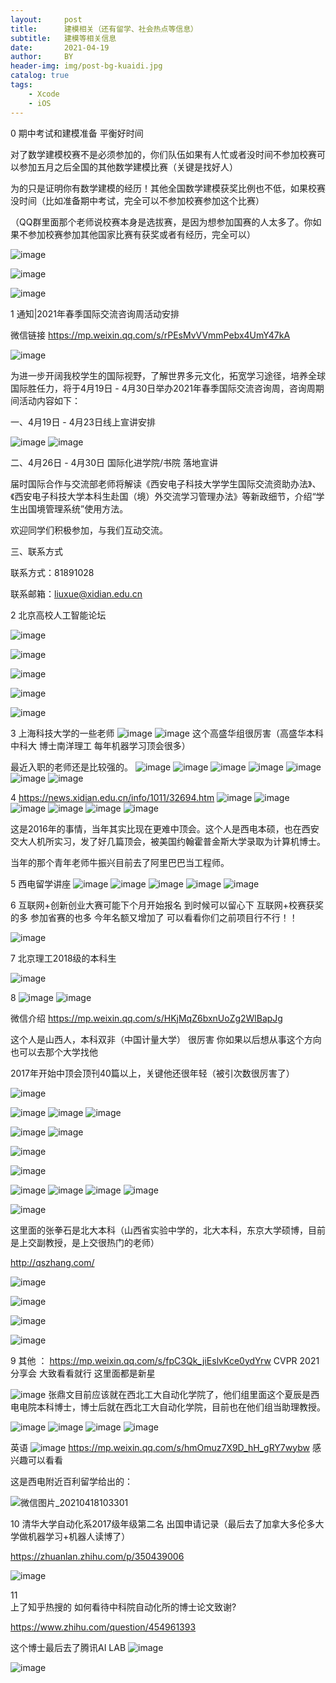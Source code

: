 ```yaml
---
layout:     post
title:      建模相关（还有留学、社会热点等信息）
subtitle:   建模等相关信息
date:       2021-04-19
author:     BY
header-img: img/post-bg-kuaidi.jpg
catalog: true
tags:
    - Xcode
    - iOS
---
```



0  期中考试和建模准备 平衡好时间 



对了数学建模校赛不是必须参加的，你们队伍如果有人忙或者没时间不参加校赛可以参加五月之后全国的其他数学建模比赛（关键是找好人）

为的只是证明你有数学建模的经历！其他全国数学建模获奖比例也不低，如果校赛没时间（比如准备期中考试，完全可以不参加校赛参加这个比赛）

（QQ群里面那个老师说校赛本身是选拔赛，是因为想参加国赛的人太多了。你如果不参加校赛参加其他国家比赛有获奖或者有经历，完全可以）


![image](https://user-images.githubusercontent.com/24884878/115147738-0fc0e780-a08f-11eb-8692-262b1bad0634.png)

![image](https://user-images.githubusercontent.com/24884878/115177037-e50f7700-a100-11eb-9d10-872b8f993bd4.png)



![image](https://user-images.githubusercontent.com/24884878/115176830-73cfc400-a100-11eb-8384-1f00593b5ffc.png)




1 通知|2021年春季国际交流咨询周活动安排

微信链接 https://mp.weixin.qq.com/s/rPEsMvVVmmPebx4UmY47kA

![image](https://user-images.githubusercontent.com/24884878/115131097-e620a580-a027-11eb-93b7-a6807145b428.png)

为进一步开阔我校学生的国际视野，了解世界多元文化，拓宽学习途径，培养全球国际胜任力，将于4月19日 - 4月30日举办2021年春季国际交流咨询周，咨询周期间活动内容如下：

一、4月19日 - 4月23日线上宣讲安排

![image](https://user-images.githubusercontent.com/24884878/115131124-241dc980-a028-11eb-8e3f-cc055a90fe1f.png)
![image](https://user-images.githubusercontent.com/24884878/115131130-2bdd6e00-a028-11eb-8cfd-e905ccb5afc3.png)

二、4月26日 - 4月30日  国际化进学院/书院 落地宣讲

届时国际合作与交流部老师将解读《西安电子科技大学学生国际交流资助办法》、《西安电子科技大学本科生赴国（境）外交流学习管理办法》等新政细节，介绍“学生出国境管理系统”使用方法。

欢迎同学们积极参加，与我们互动交流。

三、联系方式

联系方式：81891028

联系邮箱：liuxue@xidian.edu.cn

2  北京高校人工智能论坛 

![image](https://user-images.githubusercontent.com/24884878/115131149-53343b00-a028-11eb-8f12-ef896e6f6eb9.png)

![image](https://user-images.githubusercontent.com/24884878/115131152-5b8c7600-a028-11eb-8619-545cbb67ae8a.png)

![image](https://user-images.githubusercontent.com/24884878/115132127-e755d080-a02f-11eb-8094-c59b069785f2.png)

![image](https://user-images.githubusercontent.com/24884878/115132131-ef157500-a02f-11eb-9a35-8cec5399ba8c.png)

![image](https://user-images.githubusercontent.com/24884878/115132845-65b57100-a036-11eb-81bb-20ed559999c5.png)



3 上海科技大学的一些老师
![image](https://user-images.githubusercontent.com/24884878/115131660-647f4680-a02c-11eb-89a8-9e818a8d3a30.png)
![image](https://user-images.githubusercontent.com/24884878/115131776-39492700-a02d-11eb-8023-a25592878202.png)
这个高盛华组很厉害（高盛华本科中科大 博士南洋理工 每年机器学习顶会很多）


最近入职的老师还是比较强的。
![image](https://user-images.githubusercontent.com/24884878/115131700-b58f3a80-a02c-11eb-9994-b0e7d06e73cd.png)
![image](https://user-images.githubusercontent.com/24884878/115131704-c17afc80-a02c-11eb-921d-5dcdca562389.png)
![image](https://user-images.githubusercontent.com/24884878/115131713-cb9cfb00-a02c-11eb-9d2b-bac947b3918e.png)
![image](https://user-images.githubusercontent.com/24884878/115131756-09018880-a02d-11eb-9517-9abe78d1ee5b.png)
![image](https://user-images.githubusercontent.com/24884878/115131764-128af080-a02d-11eb-9a99-1d0cf74b1e93.png)
![image](https://user-images.githubusercontent.com/24884878/115131767-19196800-a02d-11eb-95fa-d3dfbe4d8b1c.png)
![image](https://user-images.githubusercontent.com/24884878/115131769-220a3980-a02d-11eb-96c1-8c1fd6acbd86.png)



4 https://news.xidian.edu.cn/info/1011/32694.htm
![image](https://user-images.githubusercontent.com/24884878/115131508-3baa8180-a02b-11eb-94cf-2cee6c8ddfd6.png)
![image](https://user-images.githubusercontent.com/24884878/115131513-4402bc80-a02b-11eb-82f8-140d174be47b.png)
![image](https://user-images.githubusercontent.com/24884878/115131517-4cf38e00-a02b-11eb-9e5e-5ea86e2b2f54.png)
![image](https://user-images.githubusercontent.com/24884878/115131527-5d0b6d80-a02b-11eb-949d-e8b417b14580.png)
![image](https://user-images.githubusercontent.com/24884878/115131529-6694d580-a02b-11eb-9f56-7e8864c00c19.png)
![image](https://user-images.githubusercontent.com/24884878/115131533-6c8ab680-a02b-11eb-93c9-bd6eed70b86e.png)

这是2016年的事情，当年其实比现在更难中顶会。这个人是西电本硕，也在西安交大人机所实习，发了好几篇顶会，被美国约翰霍普金斯大学录取为计算机博士。

当年的那个青年老师牛振兴目前去了阿里巴巴当工程师。

5 西电留学讲座 
![image](https://user-images.githubusercontent.com/24884878/115131596-cd19f380-a02b-11eb-8f42-fe1e329776dc.png)
![image](https://user-images.githubusercontent.com/24884878/115131602-da36e280-a02b-11eb-8ba1-73a03d55a1d9.png)
![image](https://user-images.githubusercontent.com/24884878/115131606-e4f17780-a02b-11eb-910b-21b5ea6b6cf7.png)
![image](https://user-images.githubusercontent.com/24884878/115131612-ef137600-a02b-11eb-8194-cd8084f8acd2.png)
![image](https://user-images.githubusercontent.com/24884878/115131614-f6d31a80-a02b-11eb-8290-2f469ead14fa.png)

6 互联网+创新创业大赛可能下个月开始报名 到时候可以留心下  互联网+校赛获奖的多 参加省赛的也多 今年名额又增加了 可以看看你们之前项目行不行！！

![image](https://user-images.githubusercontent.com/24884878/115147967-08e6a480-a090-11eb-944c-fc8c5500c7e4.png)


7 北京理工2018级的本科生

![image](https://user-images.githubusercontent.com/24884878/115131667-7a8d0700-a02c-11eb-87ac-8f01c36074a9.png)

8 
![image](https://user-images.githubusercontent.com/24884878/115131799-6c8bb600-a02d-11eb-86eb-b9c434e3280e.png)
![image](https://user-images.githubusercontent.com/24884878/115131810-7e6d5900-a02d-11eb-844c-73f57ac7bc87.png)

微信介绍 https://mp.weixin.qq.com/s/HKjMqZ6bxnUoZg2WlBapJg

这个人是山西人，本科双非（中国计量大学） 很厉害 你如果以后想从事这个方向也可以去那个大学找他

2017年开始中顶会顶刊40篇以上，关键他还很年轻（被引次数很厉害了）

![image](https://user-images.githubusercontent.com/24884878/115131970-e1132480-a02e-11eb-8682-2aab65cb21d5.png)

![image](https://user-images.githubusercontent.com/24884878/115148051-7561a380-a090-11eb-80a3-036ff87c48d7.png)
![image](https://user-images.githubusercontent.com/24884878/115148060-7f83a200-a090-11eb-9dc2-7f637be32cb8.png)
![image](https://user-images.githubusercontent.com/24884878/115148067-87434680-a090-11eb-94b4-cbdc8a46b8af.png)



![image](https://user-images.githubusercontent.com/24884878/115131841-ad83ca80-a02d-11eb-8fd2-31efc862bb7f.png)
![image](https://user-images.githubusercontent.com/24884878/115148108-b3f75e00-a090-11eb-94b1-f4262e2fd4e9.png)

![image](https://user-images.githubusercontent.com/24884878/115131850-baa0b980-a02d-11eb-95f7-58e1ea203f8d.png)

![image](https://user-images.githubusercontent.com/24884878/115148217-2bc58880-a091-11eb-9544-558728fdac6e.png)


![image](https://user-images.githubusercontent.com/24884878/115131860-d2783d80-a02d-11eb-92e7-1e7627f6f258.png)
![image](https://user-images.githubusercontent.com/24884878/115131872-eae85800-a02d-11eb-8455-557e560f2d5c.png)
![image](https://user-images.githubusercontent.com/24884878/115131880-ffc4eb80-a02d-11eb-8e98-0690ac802e58.png)
![image](https://user-images.githubusercontent.com/24884878/115131885-0eab9e00-a02e-11eb-8c31-efe4237d689e.png)


![image](https://user-images.githubusercontent.com/24884878/115131890-1ec37d80-a02e-11eb-9206-3adb41689dd7.png)

这里面的张拳石是北大本科（山西省实验中学的，北大本科，东京大学硕博，目前是上交副教授，是上交很热门的老师）

http://qszhang.com/

![image](https://user-images.githubusercontent.com/24884878/115131997-0c960f00-a02f-11eb-9666-8bdc79ef594b.png)

![image](https://user-images.githubusercontent.com/24884878/115131904-4286c380-a02e-11eb-8e68-5973969b1821.png)

![image](https://user-images.githubusercontent.com/24884878/115131931-782bac80-a02e-11eb-8218-2939d1e2a78b.png)

![image](https://user-images.githubusercontent.com/24884878/115131937-87aaf580-a02e-11eb-8938-7a4fb922b0ff.png)




9 
其他 ：
https://mp.weixin.qq.com/s/fpC3Qk_jiEslvKce0ydYrw
CVPR 2021 分享会 大致看看就行 这里面都是新星


![image](https://user-images.githubusercontent.com/24884878/115132135-02284500-a030-11eb-8603-69f147e8cfb4.png)
张鼎文目前应该就在西北工大自动化学院了，他们组里面这个夏辰是西电电院本科博士，博士后就在西北工大自动化学院，目前也在他们组当助理教授。


![image](https://user-images.githubusercontent.com/24884878/115132146-36036a80-a030-11eb-907c-8dd53ee02f8f.png)
![image](https://user-images.githubusercontent.com/24884878/115132151-3dc30f00-a030-11eb-8c01-555a5b4f0072.png)
![image](https://user-images.githubusercontent.com/24884878/115132152-44ea1d00-a030-11eb-86d3-b8bba4cd6801.png)
![image](https://user-images.githubusercontent.com/24884878/115132163-58958380-a030-11eb-9a32-4491ab29d482.png)


英语 
![image](https://user-images.githubusercontent.com/24884878/115132212-972b3e00-a030-11eb-99b9-0a36f7c84cd3.png)
https://mp.weixin.qq.com/s/hmOmuz7X9D_hH_gRY7wybw 
感兴趣可以看看 


这是西电附近百利留学给出的：

![微信图片_20210418103301](https://user-images.githubusercontent.com/24884878/115132304-a19a0780-a031-11eb-9d8c-8a2dc61e3996.jpg)


10 
清华大学自动化系2017级年级第二名 出国申请记录（最后去了加拿大多伦多大学做机器学习+机器人读博了）

https://zhuanlan.zhihu.com/p/350439006

![image](https://user-images.githubusercontent.com/24884878/115134546-b7182d00-a043-11eb-8f3f-ac13cc894d06.png)


11  
上了知乎热搜的  如何看待中科院自动化所的博士论文致谢?

https://www.zhihu.com/question/454961393

这个博士最后去了腾讯AI LAB
![image](https://user-images.githubusercontent.com/24884878/115148538-9dea9d00-a092-11eb-8ecf-419b45be1703.png)




![image](https://user-images.githubusercontent.com/24884878/115148500-77c4fd00-a092-11eb-829e-3ab9f6ca4bc7.png)



